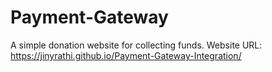 # Payment-Gateway
A simple donation website for collecting funds. Website URL: https://jinyrathi.github.io/Payment-Gateway-Integration/
